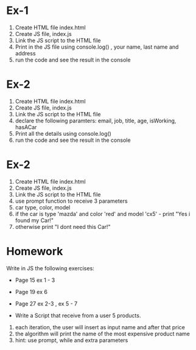 # Ex-1

1. Create HTML file index.html
2. Create JS file, index.js
3. Link the JS script to the HTML file
4. Print in the JS file using console.log() , your name, last name and address
5. run the code and see the result in the console

# Ex-2

1. Create HTML file index.html
2. Create JS file, index.js
3. Link the JS script to the HTML file
4. declare the following paramters: email, job, title, age, isWorking, hasACar
5. Print all the details using console.log()
6. run the code and see the result in the console

# Ex-2

1. Create HTML file index.html
2. Create JS file, index.js
3. Link the JS script to the HTML file
4. use prompt function to receive 3 parameters
5. car type, color, model
6. if the car is type 'mazda' and color 'red' and model 'cx5' - print "Yes i found my Car!"
7. otherwise print "I dont need this Car!"

# Homework

Write in JS the following exercises:

- Page 15 ex 1 - 3
- Page 19 ex 6
- Page 27 ex 2-3 , ex 5 - 7

- Write a Script that receive from a user 5 products.

1. each iteration, the user will insert as input name and after that price
2. the algorithm will print the name of the most expensive product name
3. hint: use prompt, while and extra parameters



